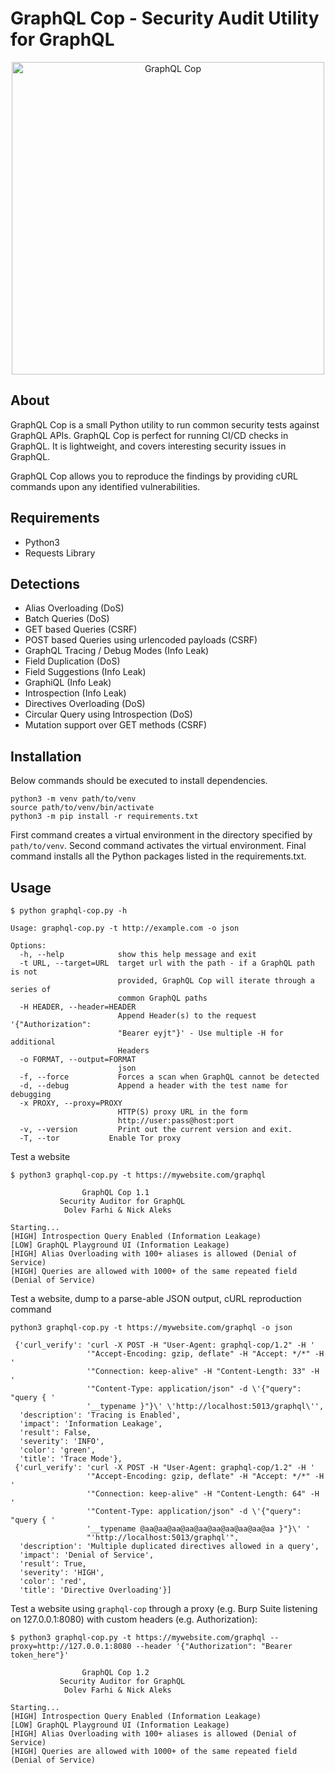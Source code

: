 # GraphQL Cop - Security Audit Utility for GraphQL

<p align="center">
  <img src="https://github.com/dolevf/graphql-cop/blob/main/static/images/logo.png?raw=true" width="500px" alt="GraphQL Cop"/>
</p>

## About

GraphQL Cop is a small Python utility to run common security tests against GraphQL APIs. GraphQL Cop is perfect for running CI/CD checks in GraphQL. It is lightweight, and covers interesting security issues in GraphQL.

GraphQL Cop allows you to reproduce the findings by providing cURL commands upon any identified vulnerabilities.

## Requirements

- Python3
- Requests Library

## Detections

- Alias Overloading (DoS)
- Batch Queries (DoS)
- GET based Queries (CSRF)
- POST based Queries using urlencoded payloads (CSRF)
- GraphQL Tracing / Debug Modes (Info Leak)
- Field Duplication (DoS)
- Field Suggestions (Info Leak)
- GraphiQL (Info Leak)
- Introspection (Info Leak)
- Directives Overloading (DoS)
- Circular Query using Introspection (DoS)
- Mutation support over GET methods (CSRF)

## Installation
Below commands should be executed to install dependencies.
```
python3 -m venv path/to/venv
source path/to/venv/bin/activate
python3 -m pip install -r requirements.txt
```
First command creates a virtual environment in the directory specified by `path/to/venv`.
Second command activates the virtual environment. 
Final command installs all the Python packages listed in the requirements.txt.

## Usage

```
$ python graphql-cop.py -h

Usage: graphql-cop.py -t http://example.com -o json

Options:
  -h, --help            show this help message and exit
  -t URL, --target=URL  target url with the path - if a GraphQL path is not
                        provided, GraphQL Cop will iterate through a series of
                        common GraphQL paths
  -H HEADER, --header=HEADER
                        Append Header(s) to the request '{"Authorization":
                        "Bearer eyjt"}' - Use multiple -H for additional
                        Headers
  -o FORMAT, --output=FORMAT
                        json
  -f, --force           Forces a scan when GraphQL cannot be detected
  -d, --debug           Append a header with the test name for debugging
  -x PROXY, --proxy=PROXY
                        HTTP(S) proxy URL in the form
                        http://user:pass@host:port
  -v, --version         Print out the current version and exit.
  -T, --tor           Enable Tor proxy
```

Test a website

```
$ python3 graphql-cop.py -t https://mywebsite.com/graphql

                GraphQL Cop 1.1
           Security Auditor for GraphQL
            Dolev Farhi & Nick Aleks

Starting...
[HIGH] Introspection Query Enabled (Information Leakage)
[LOW] GraphQL Playground UI (Information Leakage)
[HIGH] Alias Overloading with 100+ aliases is allowed (Denial of Service)
[HIGH] Queries are allowed with 1000+ of the same repeated field (Denial of Service)
```

Test a website, dump to a parse-able JSON output, cURL reproduction command

```
python3 graphql-cop.py -t https://mywebsite.com/graphql -o json

 {'curl_verify': 'curl -X POST -H "User-Agent: graphql-cop/1.2" -H '
                 '"Accept-Encoding: gzip, deflate" -H "Accept: */*" -H '
                 '"Connection: keep-alive" -H "Content-Length: 33" -H '
                 '"Content-Type: application/json" -d \'{"query": "query { '
                 '__typename }"}\' \'http://localhost:5013/graphql\'',
  'description': 'Tracing is Enabled',
  'impact': 'Information Leakage',
  'result': False,
  'severity': 'INFO',
  'color': 'green',
  'title': 'Trace Mode'},
 {'curl_verify': 'curl -X POST -H "User-Agent: graphql-cop/1.2" -H '
                 '"Accept-Encoding: gzip, deflate" -H "Accept: */*" -H '
                 '"Connection: keep-alive" -H "Content-Length: 64" -H '
                 '"Content-Type: application/json" -d \'{"query": "query { '
                 '__typename @aa@aa@aa@aa@aa@aa@aa@aa@aa@aa }"}\' '
                 "'http://localhost:5013/graphql'",
  'description': 'Multiple duplicated directives allowed in a query',
  'impact': 'Denial of Service',
  'result': True,
  'severity': 'HIGH',
  'color': 'red',
  'title': 'Directive Overloading'}]
```

Test a website using `graphql-cop` through a proxy (e.g. Burp Suite listening on 127.0.0.1:8080) with custom headers (e.g. Authorization):

```
$ python3 graphql-cop.py -t https://mywebsite.com/graphql --proxy=http://127.0.0.1:8080 --header '{"Authorization": "Bearer token_here"}'

                GraphQL Cop 1.2
           Security Auditor for GraphQL
            Dolev Farhi & Nick Aleks

Starting...
[HIGH] Introspection Query Enabled (Information Leakage)
[LOW] GraphQL Playground UI (Information Leakage)
[HIGH] Alias Overloading with 100+ aliases is allowed (Denial of Service)
[HIGH] Queries are allowed with 1000+ of the same repeated field (Denial of Service)
```

